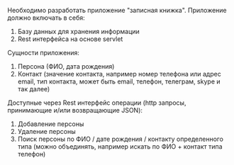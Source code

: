 Необходимо разработать приложение "записная книжка". Приложение должно включать в себя:
1. Базу данных для хранения информации
2. Rest интерфейса на основе servlet


Сущности приложения:
1. Персона (ФИО, дата рождения)
2. Контакт (значение контакта, например номер телефона или адрес email, тип контакта, может быть email, телефон, телеграм, skype и так далее)


Доступные через Rest интерфейс операции  (http запросы, принимающие и/или возвращающие JSON):
1. Добавление персоны
2. Удаление персоны
3. Поиск персоны по ФИО / дате рождения / контакту определенного типа (можно объединять, например искать по ФИО + контакт типа телефон)